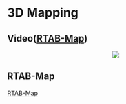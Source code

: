# 3D Mapping


## Video([RTAB-Map](http://introlab.github.io/rtabmap/))
<p align="center">
  <img
    src="rtab_map.gif"
  >
</p>


## RTAB-Map
[RTAB-Map](http://introlab.github.io/rtabmap/)
